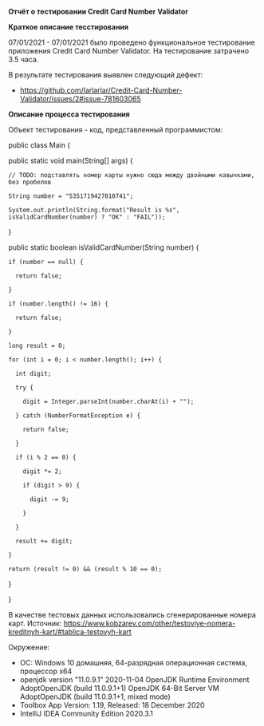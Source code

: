 **Отчёт о тестировании Credit Card Number Validator**

**Краткое описание тесстирования**

07/01/2021 - 07/01/2021 было проведено функциональное тестирование приложения Credit Card Number Validator.
На тестирование затрачено 3.5 часа.

В результате тестирования выявлен следующий дефект:
- https://github.com/larlarlar/Credit-Card-Number-Validator/issues/2#issue-781603065

**Описание процесса тестирования**

Объект тестирования - код, представленный программистом:

public class Main {

  public static void main(String[] args) {
  
    // TODO: подставлять номер карты нужно сюда между двойными кавычками, без пробелов
    
    String number = "5351719427810741";
    
    System.out.println(String.format("Result is %s", isValidCardNumber(number) ? "OK" : "FAIL"));
    
  }
  
  public static boolean isValidCardNumber(String number) {
  
    if (number == null) {
    
      return false;
      
    }
    
    if (number.length() != 16) {
    
      return false;
      
    }
    
    long result = 0;
    
    for (int i = 0; i < number.length(); i++) {
    
      int digit;
      
      try {
      
        digit = Integer.parseInt(number.charAt(i) + "");
        
      } catch (NumberFormatException e) {
      
        return false;
        
      }
      
      if (i % 2 == 0) {
      
        digit *= 2;
        
        if (digit > 9) {
        
          digit -= 9;
          
        }
        
      }
      
      result += digit;
      
    }
    
    return (result != 0) && (result % 10 == 0);
    
  }
  
}

В качестве тестовых данных использовались сгенерированные номера карт. Источник: https://www.kobzarev.com/other/testoviye-nomera-kreditnyh-kart/#tablica-testovyh-kart

Окружение:

- ОС: Windows 10 домашняя, 64-разрядная операционная система, процессор х64
- openjdk version "11.0.9.1" 2020-11-04
  OpenJDK Runtime Environment AdoptOpenJDK (build 11.0.9.1+1)
  OpenJDK 64-Bit Server VM AdoptOpenJDK (build 11.0.9.1+1, mixed mode)
- Toolbox App Version: 1.19, Released: 18 December 2020
- IntelliJ IDEA Community Edition 2020.3.1
